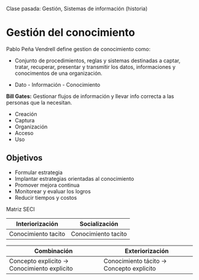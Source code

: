 Clase pasada: Gestión, Sistemas de información (historia)

# Gestión del conocimiento

Pablo Peña Vendrell define gestion de conocimiento como:
* Conjunto de procedimientos, reglas y sistemas destinadas a captar, tratar, recuperar, presentar y transmitir los datos, informaciones y conocimentos de una organización.

* Dato - Información - Conocimiento

**Bill Gates:** Gestionar flujos de información y llevar info correcta a las personas que la necesitan.

* Creación
* Captura
* Organización
* Acceso
* Uso

## Objetivos
* Formular estrategia
* Implantar estrategias orientadas al conocimiento
* Promover mejora continua
* Monitorear y evaluar los logros
* Reducir tiempos y costos

Matriz SECI
 
| Interiorización | Socialización   |
|-----------------|-----------------|
| Conocimiento tacito | Conocimiento tacito |

| Combinación     | Exteriorización |
|-----------------|-----------------|
| Concepto explicito -> Conocimiento explicito | Conocimiento tácito -> Concepto explicito |



